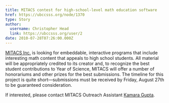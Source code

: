 ```yaml
---
title: MITACS contest for high-school-level math education software 
href: https://ubccsss.org/node/1370
type: Story
author:
  username: Christopher Head
  link: https://ubccsss.org/user/2
date: 2010-07-28T07:26:00.000Z
---
```


<div class="field field-name-body field-type-text-with-summary field-label-hidden"><div class="field-items"><div class="field-item even"><p><a href="http://mitacs.ca/">MITACS Inc.</a> is looking for embeddable, interactive programs that include interesting math content that appeals to high school students. All material will be appropriately credited to its creator and, to recognize the best student contributions to Year of Science, MITACS will offer a number of honorariums and other prizes for the best submissions. The timeline for this project is quite short&#x2014;submissions must be received by Friday, August 27th to be guaranteed consideration.</p>
<p>If interested, please contact MITACS Outreach Assistant <a href="/cdn-cgi/l/email-protection#c0aba7b5b0b4a180ada9b4a1a3b3eea3a1">Kamara Gupta</a>.</p>
</div></div></div>    <footer>
          </footer>
